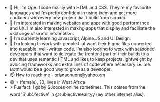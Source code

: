 - 👋 Hi, I’m Oge. I code mainly with HTML and CSS. They're my favourite languages and I'm pretty confident in using them and get more confident with every new project that I build from scratch.
- 👀 I’m interested in making websites and apps with good performance and UX. I'm also interested in making apps that display and facilitate the exchange of useful information.
- 🌱 I’m currently learning Javascript, Alpine.JS and UI Design.
- 💞️ I’m looking to work with people that want their Figma files converted into readable, well-written code. I'm also looking to work with seasoned developers that want to delegate the frontend part of their builds to a dev that uses semantic HTML and likes to keep projects lightweight by avoiding frameworks and extra lines of code where necessary i.e. me. Both would be a good way to grow as a developer.
- 📫 How to reach me - orianaonuora@yahoo.om
- 😄 ♀ (female), 20, lives in West Africa
- ⚡ Fun fact: I go by SJcodes online sometimes. This comes from the word 'S'ub'J'ective' in @subjectiverealityy (my other internet alias).

<!---
subjectiverealityy/subjectiverealityy is a ✨ special ✨ repository because its `README.md` (this file) appears on your GitHub profile.
You can click the Preview link to take a look at your changes.
--->
